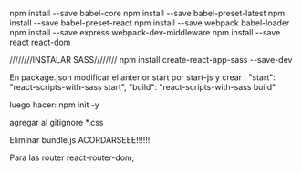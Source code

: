 npm install --save babel-core
npm install --save babel-preset-latest
npm install --save babel-preset-react
npm install --save webpack babel-loader
npm install --save express webpack-dev-middleware
npm install --save react react-dom

////////INSTALAR SASS////////
npm install create-react-app-sass --save-dev

En package.json modificar el anterior start por start-js 
y crear :
"start": "react-scripts-with-sass start",
"build": "react-scripts-with-sass build"

luego hacer:
npm init -y

agregar al gitignore *.css

Eliminar bundle.js ACORDARSEEE!!!!!!


Para las router react-router-dom;
